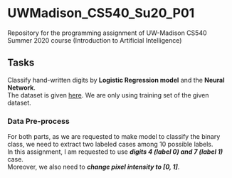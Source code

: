 # UWMadison_CS540_Su20_P01
Repository for the programming assignment of UW-Madison CS540 Summer 2020 course (Introduction to Artificial Intelligence)

## Tasks
Classify hand-written digits by **Logistic Regression model** and the **Neural Network**.  
The dataset is given [here](https://pjreddie.com/projects/mnist-in-csv/). We are only using training set of the given dataset.  

### Data Pre-process
For both parts, as we are requested to make model to classify the binary class,
we need to extract two labeled cases among 10 possible labels.  
In this assignment, I am requested to use ***digits 4 (label 0) and 7 (label 1)*** case.  
Moreover, we also need to ***change pixel intensity to [0, 1]***.
